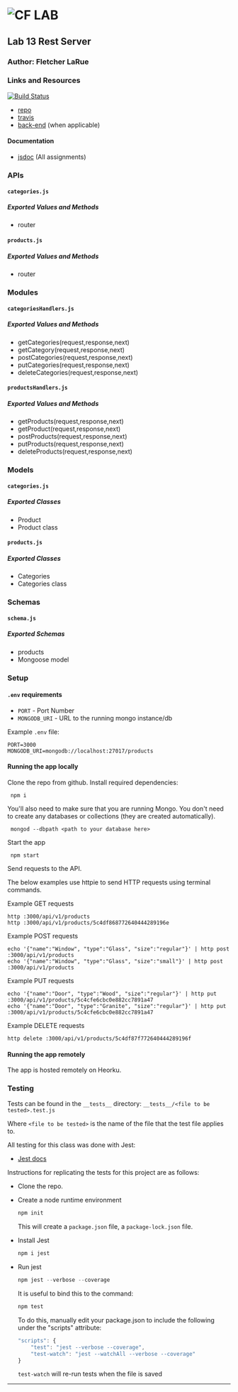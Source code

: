 ![CF](http://i.imgur.com/7v5ASc8.png) LAB
=================================================

## Lab 13 Rest Server

### Author: Fletcher LaRue

### Links and Resources
[![Build Status](https://www.travis-ci.com/asdFletcher/13-rest-server.svg?branch=master)](https://www.travis-ci.com/asdFletcher/13-rest-server)

* [repo](https://github.com/asdFletcher/13-rest-server)
* [travis](https://www.travis-ci.com/asdFletcher/13-rest-server)
* [back-end](https://fl-13-rest-server.herokuapp.com/) (when applicable)

#### Documentation
* [jsdoc](https://fl-13-rest-server.herokuapp.com/docs) (All assignments)

### APIs
#### `categories.js`
##### Exported Values and Methods
 - router

#### `products.js`
##### Exported Values and Methods
 - router


### Modules
#### `categoriesHandlers.js`
##### Exported Values and Methods
  - getCategories(request,response,next)
  - getCategory(request,response,next)
  - postCategories(request,response,next)
  - putCategories(request,response,next)
  - deleteCategories(request,response,next)
 
#### `productsHandlers.js`
##### Exported Values and Methods
   - getProducts(request,response,next)
   - getProduct(request,response,next)
   - postProducts(request,response,next)
   - putProducts(request,response,next)
   - deleteProducts(request,response,next)

### Models
#### `categories.js`
##### Exported Classes
 - Product
  - Product class

#### `products.js`
##### Exported Classes
 - Categories
  - Categories class


### Schemas
#### `schema.js`
##### Exported Schemas
 - products
  - Mongoose model

### Setup
#### `.env` requirements
* `PORT` - Port Number
* `MONGODB_URI` - URL to the running mongo instance/db

Example `.env` file:
```
PORT=3000
MONGODB_URI=mongodb://localhost:27017/products
```

#### Running the app locally
Clone the repo from github.
Install required dependencies:
```
 npm i
```

You'll also need to make sure that you are running Mongo. You don't need to create any databases or collections (they are created automatically).
```
 mongod --dbpath <path to your database here>
```

Start the app
```
 npm start
```

Send requests to the API.

The below examples use httpie to send HTTP requests using terminal commands.

Example GET requests
```
http :3000/api/v1/products
http :3000/api/v1/products/5c4df868772640444289196e
```

Example POST requests
```
echo '{"name":"Window", "type":"Glass", "size":"regular"}' | http post :3000/api/v1/products
echo '{"name":"Window", "type":"Glass", "size":"small"}' | http post :3000/api/v1/products
```

Example PUT requests
```
echo '{"name":"Door", "type":"Wood", "size":"regular"}' | http put :3000/api/v1/products/5c4cfe6cbc0e882cc7891a47
echo '{"name":"Door", "type":"Granite", "size":"regular"}' | http put :3000/api/v1/products/5c4cfe6cbc0e882cc7891a47
```

Example DELETE requests
```
http delete :3000/api/v1/products/5c4df87f772640444289196f
```

#### Running the app remotely
The app is hosted remotely on Heorku.
  
### Testing
Tests can be found in the `__tests__` directory:
`__tests__/<file to be tested>.test.js`

Where `<file to be tested>` is the name of the file that the test file applies to.

All testing for this class was done with Jest: 
* [Jest docs](https://jestjs.io/docs/en/getting-started)

Instructions for replicating the tests for this project are as follows:

* Clone the repo.
* Create a node runtime environment

    ```JavaScript
    npm init
    ```
    This will create a `package.json` file, a `package-lock.json` file.

* Install Jest

    ```JavaScript
    npm i jest
    ```

* Run jest

    ```JavaScript
    npm jest --verbose --coverage
    ```
    It is useful to bind this to the command:
    ```JavaScript
    npm test
    ```
    To do this, manually edit your package.json to include the following under the "scripts" attribute:
    ```Javascript
    "scripts": {
        "test": "jest --verbose --coverage",
        "test-watch": "jest --watchAll --verbose --coverage"
    }
    ```
    `test-watch` will re-run tests when the file is saved

---

